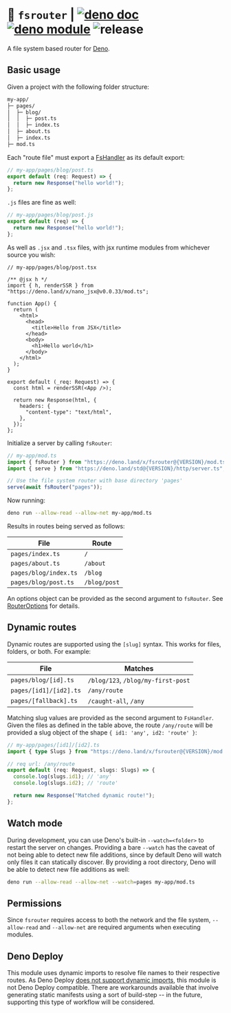 # :postbox: `fsrouter` | [![deno doc](https://doc.deno.land/badge.svg)](https://doc.deno.land/https://deno.land/x/fsrouter/mod.ts) [![deno module](https://shield.deno.dev/x/fsrouter)](https://deno.land/x/fsrouter) ![release](https://github.com/justinawrey/fsrouter/actions/workflows/release.yml/badge.svg)

A file system based router for [Deno](https://deno.land).

## Basic usage

Given a project with the following folder structure:

```bash
my-app/
├─ pages/
│  ├─ blog/
│  │  ├─ post.ts
│  │  ├─ index.ts
│  ├─ about.ts
│  ├─ index.ts
├─ mod.ts
```

Each "route file" must export a
[FsHandler](https://deno.land/x/fsrouter@2.8.0/handler.ts?s=FsHandler) as its
default export:

```typescript
// my-app/pages/blog/post.ts
export default (req: Request) => {
  return new Response("hello world!");
};
```

`.js` files are fine as well:

```javascript
// my-app/pages/blog/post.js
export default (req) => {
  return new Response("hello world!");
};
```

As well as `.jsx` and `.tsx` files, with jsx runtime modules from whichever
source you wish:

```tsx
// my-app/pages/blog/post.tsx

/** @jsx h */
import { h, renderSSR } from "https://deno.land/x/nano_jsx@v0.0.33/mod.ts";

function App() {
  return (
    <html>
      <head>
        <title>Hello from JSX</title>
      </head>
      <body>
        <h1>Hello world</h1>
      </body>
    </html>
  );
}

export default (_req: Request) => {
  const html = renderSSR(<App />);

  return new Response(html, {
    headers: {
      "content-type": "text/html",
    },
  });
};
```

Initialize a server by calling `fsRouter`:

```typescript
// my-app/mod.ts
import { fsRouter } from "https://deno.land/x/fsrouter@{VERSION}/mod.ts";
import { serve } from "https://deno.land/std@{VERSION}/http/server.ts";

// Use the file system router with base directory 'pages'
serve(await fsRouter("pages"));
```

Now running:

```bash
deno run --allow-read --allow-net my-app/mod.ts
```

Results in routes being served as follows:

| File                  | Route        |
| --------------------- | ------------ |
| `pages/index.ts`      | `/`          |
| `pages/about.ts`      | `/about`     |
| `pages/blog/index.ts` | `/blog`      |
| `pages/blog/post.ts`  | `/blog/post` |

An options object can be provided as the second argument to `fsRouter`. See
[RouterOptions](https://deno.land/x/fsrouter@2.11.1/mod.ts?s=RouterOptions) for
details.

## Dynamic routes

Dynamic routes are supported using the `[slug]` syntax. This works for files,
folders, or both. For example:

| File                   | Matches                            |
| ---------------------- | ---------------------------------- |
| `pages/blog/[id].ts`   | `/blog/123`, `/blog/my-first-post` |
| `pages/[id1]/[id2].ts` | `/any/route`                       |
| `pages/[fallback].ts`  | `/caught-all`, `/any`              |

Matching slug values are provided as the second argument to `FsHandler`. Given
the files as defined in the table above, the route `/any/route` will be provided
a slug object of the shape `{ id1: 'any', id2: 'route' }`:

```typescript
// my-app/pages/[id1]/[id2].ts
import { type Slugs } from "https://deno.land/x/fsrouter@{VERSION}/mod.ts";

// req url: /any/route
export default (req: Request, slugs: Slugs) => {
  console.log(slugs.id1); // 'any'
  console.log(slugs.id2); // 'route'

  return new Response("Matched dynamic route!");
};
```

## Watch mode

During development, you can use Deno's built-in `--watch=<folder>` to restart
the server on changes. Providing a bare `--watch` has the caveat of not being
able to detect new file additions, since by default Deno will watch only files
it can statically discover. By providing a root directory, Deno will be able to
detect new file additions as well:

```bash
deno run --allow-read --allow-net --watch=pages my-app/mod.ts
```

## Permissions

Since `fsrouter` requires access to both the network and the file system,
`--allow-read` and `--allow-net` are required arguments when executing modules.

## Deno Deploy

This module uses dynamic imports to resolve file names to their respective
routes. As Deno Deploy
[does not support dynamic imports](https://github.com/denoland/deploy_feedback/issues/1),
this module is not Deno Deploy compatible. There are workarounds available that
involve generating static manifests using a sort of build-step -- in the future,
supporting this type of workflow will be considered.
